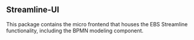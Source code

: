 ## Streamline-UI

This package contains the micro frontend that houses the EBS Streamline functionality, including the BPMN modeling component.
